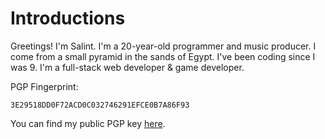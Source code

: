 # Introductions
Greetings! I'm Salint. I'm a 20-year-old programmer and music producer. I come from a small pyramid in the sands of Egypt. I've been coding since I was 9.
I'm a full-stack web developer & game developer.

PGP Fingerprint:
```
3E29518DD0F72ACD0C032746291EFCE0B7A86F93
```
You can find my public PGP key [here](https://gist.github.com/Salint/01980f1f18bfe0b0744395a5560ca882).
